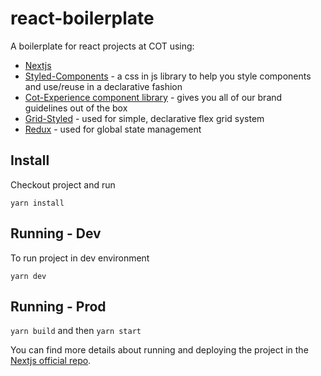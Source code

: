 # react-boilerplate

A boilerplate for react projects at COT using:

- [Nextjs]("https://github.com/zeit/next.js/")
- [Styled-Components]("https://www.styled-components.com/") - a css in js library to help you style components and use/reuse in a declarative fashion
- [Cot-Experience component library]("https://github.com/CapitalOnTap/COTE") - gives you all of our brand guidelines out of the box
- [Grid-Styled]("https://github.com/jxnblk/grid-styled") - used for simple, declarative flex grid system
- [Redux]("Redux") - used for global state management

## Install

Checkout project and run

`yarn install`

## Running - Dev

To run project in dev environment

`yarn dev`

## Running - Prod

`yarn build` and then `yarn start`

You can find more details about running and deploying the project in the [Nextjs official repo]("https://github.com/zeit/next.js/").

